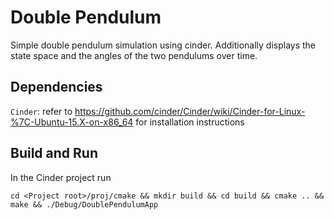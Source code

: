 # Double Pendulum 

Simple double pendulum simulation using cinder.
Additionally displays the state space and the angles of the two pendulums over
time. 

## Dependencies

`Cinder`: refer to
https://github.com/cinder/Cinder/wiki/Cinder-for-Linux-%7C-Ubuntu-15.X-on-x86_64
for installation instructions

## Build and Run

In the Cinder project run

`cd <Project root>/proj/cmake && mkdir build && cd build && cmake .. && make && ./Debug/DoublePendulumApp`
